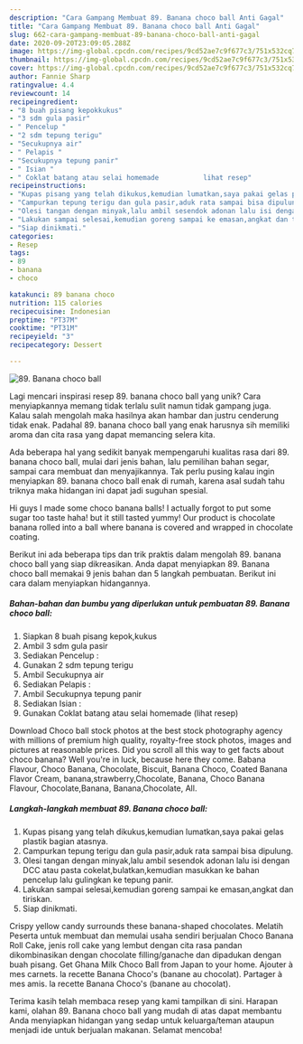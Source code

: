 ```yaml
---
description: "Cara Gampang Membuat 89. Banana choco ball Anti Gagal"
title: "Cara Gampang Membuat 89. Banana choco ball Anti Gagal"
slug: 662-cara-gampang-membuat-89-banana-choco-ball-anti-gagal
date: 2020-09-20T23:09:05.288Z
image: https://img-global.cpcdn.com/recipes/9cd52ae7c9f677c3/751x532cq70/89-banana-choco-ball-foto-resep-utama.jpg
thumbnail: https://img-global.cpcdn.com/recipes/9cd52ae7c9f677c3/751x532cq70/89-banana-choco-ball-foto-resep-utama.jpg
cover: https://img-global.cpcdn.com/recipes/9cd52ae7c9f677c3/751x532cq70/89-banana-choco-ball-foto-resep-utama.jpg
author: Fannie Sharp
ratingvalue: 4.4
reviewcount: 14
recipeingredient:
- "8 buah pisang kepokkukus"
- "3 sdm gula pasir"
- " Pencelup "
- "2 sdm tepung terigu"
- "Secukupnya air"
- " Pelapis "
- "Secukupnya tepung panir"
- " Isian "
- " Coklat batang atau selai homemade           lihat resep"
recipeinstructions:
- "Kupas pisang yang telah dikukus,kemudian lumatkan,saya pakai gelas plastik bagian atasnya."
- "Campurkan tepung terigu dan gula pasir,aduk rata sampai bisa dipulung."
- "Olesi tangan dengan minyak,lalu ambil sesendok adonan lalu isi dengan DCC atau pasta cokelat,bulatkan,kemudian masukkan ke bahan pencelup lalu gulingkan ke tepung panir."
- "Lakukan sampai selesai,kemudian goreng sampai ke emasan,angkat dan tiriskan."
- "Siap dinikmati."
categories:
- Resep
tags:
- 89
- banana
- choco

katakunci: 89 banana choco 
nutrition: 115 calories
recipecuisine: Indonesian
preptime: "PT37M"
cooktime: "PT31M"
recipeyield: "3"
recipecategory: Dessert

---
```



![89. Banana choco ball](https://img-global.cpcdn.com/recipes/9cd52ae7c9f677c3/751x532cq70/89-banana-choco-ball-foto-resep-utama.jpg)

Lagi mencari inspirasi resep 89. banana choco ball yang unik? Cara menyiapkannya memang tidak terlalu sulit namun tidak gampang juga. Kalau salah mengolah maka hasilnya akan hambar dan justru cenderung tidak enak. Padahal 89. banana choco ball yang enak harusnya sih memiliki aroma dan cita rasa yang dapat memancing selera kita.

Ada beberapa hal yang sedikit banyak mempengaruhi kualitas rasa dari 89. banana choco ball, mulai dari jenis bahan, lalu pemilihan bahan segar, sampai cara membuat dan menyajikannya. Tak perlu pusing kalau ingin menyiapkan 89. banana choco ball enak di rumah, karena asal sudah tahu triknya maka hidangan ini dapat jadi suguhan spesial.

Hi guys I made some choco banana balls! I actually forgot to put some sugar too taste haha! but it still tasted yummy! Our product is chocolate banana rolled into a ball where banana is covered and wrapped in chocolate coating.


Berikut ini ada beberapa tips dan trik praktis dalam mengolah 89. banana choco ball yang siap dikreasikan. Anda dapat menyiapkan 89. Banana choco ball memakai 9 jenis bahan dan 5 langkah pembuatan. Berikut ini cara dalam menyiapkan hidangannya.

<!--inarticleads1-->

##### Bahan-bahan dan bumbu yang diperlukan untuk pembuatan 89. Banana choco ball:

1. Siapkan 8 buah pisang kepok,kukus
1. Ambil 3 sdm gula pasir
1. Sediakan  Pencelup :
1. Gunakan 2 sdm tepung terigu
1. Ambil Secukupnya air
1. Sediakan  Pelapis :
1. Ambil Secukupnya tepung panir
1. Sediakan  Isian :
1. Gunakan  Coklat batang atau selai homemade           (lihat resep)


Download Choco ball stock photos at the best stock photography agency with millions of premium high quality, royalty-free stock photos, images and pictures at reasonable prices. Did you scroll all this way to get facts about choco banana? Well you&#39;re in luck, because here they come. Babana Flavour, Choco Banana, Chocolate, Biscuit, Banana Choco, Coated Banana Flavor Cream, banana,strawberry,Chocolate, Banana, Choco Banana Flavour, Chocolate,Banana, Banana,Chocolate, All. 

<!--inarticleads2-->

##### Langkah-langkah membuat 89. Banana choco ball:

1. Kupas pisang yang telah dikukus,kemudian lumatkan,saya pakai gelas plastik bagian atasnya.
1. Campurkan tepung terigu dan gula pasir,aduk rata sampai bisa dipulung.
1. Olesi tangan dengan minyak,lalu ambil sesendok adonan lalu isi dengan DCC atau pasta cokelat,bulatkan,kemudian masukkan ke bahan pencelup lalu gulingkan ke tepung panir.
1. Lakukan sampai selesai,kemudian goreng sampai ke emasan,angkat dan tiriskan.
1. Siap dinikmati.


Crispy yellow candy surrounds these banana-shaped chocolates. Melatih Peserta untuk membuat dan memulai usaha sendiri berjualan Choco Banana Roll Cake, jenis roll cake yang lembut dengan cita rasa pandan dikombinasikan dengan chocolate filling/ganache dan dipadukan dengan buah pisang. Get Ghana Milk Choco Ball from Japan to your home. Ajouter à mes carnets. la recette Banana Choco&#39;s (banane au chocolat). Partager à mes amis. la recette Banana Choco&#39;s (banane au chocolat). 

Terima kasih telah membaca resep yang kami tampilkan di sini. Harapan kami, olahan 89. Banana choco ball yang mudah di atas dapat membantu Anda menyiapkan hidangan yang sedap untuk keluarga/teman ataupun menjadi ide untuk berjualan makanan. Selamat mencoba!
